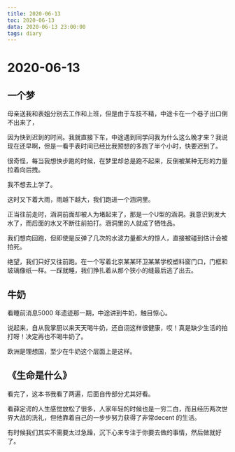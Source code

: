 ```yaml
---
title: 2020-06-13
toc: 2020-06-13
data: 2020-06-13 23:00:00
tags: diary
---
```



# 2020-06-13

## 一个梦

母亲送我和表姐分别去工作和上班，但是由于车技不精，中途卡在一个巷子出口倒不出来了，

因为快到迟到的时间。我就直接下车，中途遇到同学问我为什么这么晚才来？我说现在还早啊，但是一看手表时间已经比我预想的多跑了半个小时，快要迟到了。

很奇怪，每当我想快步跑的时候，在梦里却总是跑不起来，反倒被某种无形的力量拉着向后拽。

我不想去上学了。

这时又下着大雨，雨越下越大，我们跑进一个涵洞里。

正当往前走时，涵洞前面却被人为堵起来了，那是一个U型的涵洞。我意识到发大水了，而后面的水又不断往前拍打。涵洞里的人就成了牺牲品。

我们想向回跑，但即使是反弹了几次的水波力量都大的惊人，直接被碰到估计会被拍死。

绝望，我们只好又往前跑。在一个写着北京某某环卫某某学校塑料窗门口，门框和玻璃像纸一样。一踩就睡，我们挣扎着从那个狭小的缝最后逃了出去。

## 牛奶

看睡前消息5000 年遗迹那一期，中途讲到牛奶，触目惊心。

说起来，自从我掌厨以来天天喝牛奶，还自诩这样很健康，哎！真是缺少生活的拍打呀！决定再也不喝牛奶了。

欧洲是理想国，至少在牛奶这个层面上是这样。

## 《生命是什么》

看完了，这本书我看了两遍，后面自传部分尤其好看。

看薛定谔的人生感觉放松了很多，人家年轻的时候也是一穷二白，而且经历两次世界大战的洗礼，但他靠着自己的一步步努力获得了非常decent 的生活。

有时候我们其实不需要太过急躁，沉下心来专注于你要去做的事情，然后做就好了。
